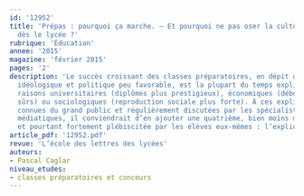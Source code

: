 ```yaml
---
id: '12952'
title: 'Prépas : pourquoi ça marche. – Et pourquoi ne pas oser la culture générale
  dès le lycée ?'
rubrique: 'Éducation'
annee: '2015'
magazine: 'février 2015'
pages: '2'
description: 'Le succès croissant des classes préparatoires, en dépit d’un climat
  idéologique et politique peu favorable, est la plupart du temps expliqué par des
  raisons universitaires (diplômes plus prestigieux), économiques (débouchés plus
  sûrs) ou sociologiques (reproduction sociale plus forte). À ces explications assez
  connues du grand public et régulièrement discutées par les spécialistes des débats
  médiatiques, il conviendrait d’en ajouter une quatrième, bien moins mise en avant
  et pourtant fortement plébiscitée par les élèves eux-mêmes : l’explication pédagogique...'
article_pdf: '12952.pdf'
revue: 'L’école des lettres des lycées'
auteurs:
- Pascal Caglar
niveau_etudes:
- classes préparatoires et concours
---
```

